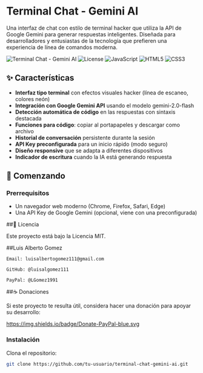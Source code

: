 # Terminal Chat - Gemini AI

Una interfaz de chat con estilo de terminal hacker que utiliza la API de Google Gemini para generar respuestas inteligentes. Diseñada para desarrolladores y entusiastas de la tecnología que prefieren una experiencia de línea de comandos moderna.

![Terminal Chat - Gemini AI](https://img.shields.io/badge/version-2.0--flash-green) ![License](https://img.shields.io/badge/license-MIT-blue) ![JavaScript](https://img.shields.io/badge/JavaScript-ES6+-yellow) ![HTML5](https://img.shields.io/badge/HTML5-supported-orange) ![CSS3](https://img.shields.io/badge/CSS3-styled-blueviolet)

## ✨ Características

- **Interfaz tipo terminal** con efectos visuales hacker (línea de escaneo, colores neón)
- **Integración con Google Gemini API** usando el modelo gemini-2.0-flash
- **Detección automática de código** en las respuestas con sintaxis destacada
- **Funciones para código**: copiar al portapapeles y descargar como archivo
- **Historial de conversación** persistente durante la sesión
- **API Key preconfigurada** para un inicio rápido (modo seguro)
- **Diseño responsive** que se adapta a diferentes dispositivos
- **Indicador de escritura** cuando la IA está generando respuesta

## 🚀 Comenzando

### Prerrequisitos

- Un navegador web moderno (Chrome, Firefox, Safari, Edge)
- Una API Key de Google Gemini (opcional, viene con una preconfigurada)

##📄 Licencia

Este proyecto está bajo la Licencia MIT.

##Luis Alberto Gomez

    Email: luisalbertogomez111@gmail.com

    GitHub: @luisalgomez111

    PayPal: @LGomez1991

##☕ Donaciones

Si este proyecto te resulta útil, considera hacer una donación para apoyar su desarrollo:

https://img.shields.io/badge/Donate-PayPal-blue.svg

### Instalación

Clona el repositorio:
```bash
git clone https://github.com/tu-usuario/terminal-chat-gemini-ai.git

